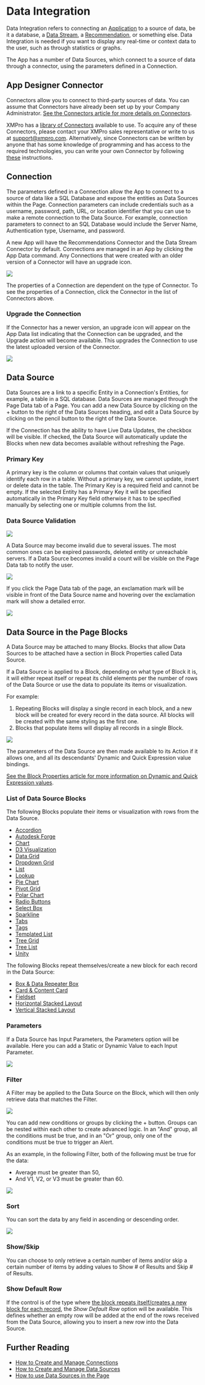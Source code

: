 # Data Integration

Data Integration refers to connecting an [Application](./) to a source of data, be it a database, a [Data Stream](../data-stream/), a [Recommendation](../recommendation/), or something else. Data Integration is needed if you want to display any real-time or context data to the user, such as through statistics or graphs.

The App has a number of Data Sources, which connect to a source of data through a connector, using the parameters defined in a Connection.

## App Designer Connector

Connectors allow you to connect to third-party sources of data. You can assume that Connectors have already been set up by your Company Administrator. [See the Connectors article for more details on Connectors](../connector.md).

XMPro has a [library of Connectors](https://documentation.xmpro.com/resources/integrations#connectors) available to use. To acquire any of these Connectors, please contact your XMPro sales representative or write to us at [support@xmpro.com](mailto:support@xmpro.com). Alternatively, since Connectors can be written by anyone that has some knowledge of programming and has access to the required technologies, you can write your own Connector by following [these](../../how-tos/connectors/building-connectors.md) instructions.

## Connection

The parameters defined in a Connection allow the App to connect to a source of data like a SQL Database and expose the entities as Data Sources within the Page. Connection parameters can include credentials such as a username, password, path, URL, or location identifier that you can use to make a remote connection to the Data Source. For example, connection parameters to connect to an SQL Database would include the Server Name, Authentication type, Username, and password.

A new App will have the Recommendations Connector and the Data Stream Connector by default. Connections are managed in an App by clicking the App Data command. Any Connections that were created with an older version of a Connector will have an upgrade icon.&#x20;

![](<../../.gitbook/assets/image (478).png>)

The properties of a Connection are dependent on the type of Connector. To see the properties of a Connection, click the Connector in the list of Connectors above.

### Upgrade the Connection

If the Connector has a newer version, an upgrade icon will appear on the App Data list indicating that the Connection can be upgraded, and the Upgrade action will become available. This upgrades the Connection to use the latest uploaded version of the Connector.

![](<../../.gitbook/assets/DI\_a (1).png>)

## Data Source

Data Sources are a link to a specific Entity in a Connection's Entities, for example, a table in a SQL database. Data Sources are managed through the Page Data tab of a Page. You can add a new Data Source by clicking on the + button to the right of the Data Sources heading, and edit a Data Source by clicking on the pencil button to the right of the Data Source.

If the Connection has the ability to have Live Data Updates, the checkbox will be visible. If checked, the Data Source will automatically update the Blocks when new data becomes available without refreshing the Page.

### Primary Key

A primary key is the column or columns that contain values that uniquely identify each row in a table. Without a primary key, we cannot update, insert or delete data in the table. The Primary Key is a required field and cannot be empty. If the selected Entity has a Primary Key it will be specified automatically in the Primary Key field otherwise it has to be specified manually by selecting one or multiple columns from the list.&#x20;

### Data Source Validation

![](<../../.gitbook/assets/Primary Key explained.png>)

A Data Source may become invalid due to several issues. The most common ones can be expired passwords, deleted entity or unreachable servers. If a Data Source becomes invalid a count will be visible on the Page Data tab to notify the user.&#x20;

![](../../.gitbook/assets/PageValidation1.png)

If you click the Page Data tab of the page, an exclamation mark will be visible in front of the Data Source name and hovering over the exclamation mark will show a detailed error. &#x20;

![](<../../.gitbook/assets/PageValidation2 (1).png>)

## Data Source in the Page Blocks

A Data Source may be attached to many Blocks. Blocks that allow Data Sources to be attached have a section in Block Properties called Data Source.&#x20;

If a Data Source is applied to a Block, depending on what type of Block it is, it will either repeat itself or repeat its child elements per the number of rows of the Data Source or use the data to populate its items or visualization.

For example:

1. Repeating Blocks will display a single record in each block, and a new block will be created for every record in the data source. All blocks will be created with the same styling as the first one.
2. Blocks that populate items will display all records in a single Block.

![](<../../.gitbook/assets/image (604).png>)

The parameters of the Data Source are then made available to its Action if it allows one, and all its descendants' Dynamic and Quick Expression value bindings.

<!-- unsupported tag removed -->
[See the Block Properties article for more information on Dynamic and Quick Expression values](block-properties.md#dynamic-and-expression-properties-from-data-integration).
<!-- unsupported tag removed -->

### List of Data Source Blocks

The following Blocks populate their items or visualization with rows from the Data Source.

* [Accordion](../../blocks-toolbox/layout/accordion.md)
* [Autodesk Forge](../../blocks-toolbox/visualizations/autodesk-forge.md)
* [Chart](../../blocks-toolbox/visualizations/chart.md)
* [D3 Visualization](../../blocks-toolbox/visualizations/d3-visualization.md)
* [Data Grid](../../blocks-toolbox/basic/data-grid.md)
* [Dropdown Grid](../../blocks-toolbox/basic/dropdown-grid.md)
* [List](../../blocks-toolbox/basic/list.md)
* [Lookup](../../blocks-toolbox/basic/lookup.md)
* [Pie Chart](../../blocks-toolbox/visualizations/pie-chart.md)
* [Pivot Grid](../../blocks-toolbox/visualizations/pivot-grid.md)
* [Polar Chart](../../blocks-toolbox/visualizations/polar-chart.md)
* [Radio Buttons](../../blocks-toolbox/basic/radio-buttons.md)
* [Select Box](../../blocks-toolbox/basic/select-box.md)
* [Sparkline](../../blocks-toolbox/visualizations/sparkline.md)
* [Tabs](../../blocks-toolbox/layout/tabs.md)
* [Tags](../../blocks-toolbox/basic/tags.md)
* [Templated List](../../blocks-toolbox/layout/templated-list.md)
* [Tree Grid](../../blocks-toolbox/basic/tree-grid.md)
* [Tree List](../../blocks-toolbox/basic/tree-list.md)
* [Unity](../../blocks-toolbox/visualizations/unity-1.md)

The following Blocks repeat themselves/create a new block for each record in the Data Source:

* [Box & Data Repeater Box](../../blocks-toolbox/layout/box-and-data-repeater-box.md)
* [Card & Content Card](../../blocks-toolbox/layout/card-and-content-card.md)
* [Fieldset](../../blocks-toolbox/layout/field-and-fieldset.md)
* [Horizontal Stacked Layout](../../blocks-toolbox/layout/horizontal-and-vertical-stacked-layouts.md)
* [Vertical Stacked Layout](../../blocks-toolbox/layout/horizontal-and-vertical-stacked-layouts.md)

### Parameters

If a Data Source has Input Parameters, the Parameters option will be available. Here you can add a Static or Dynamic Value to each Input Parameter.

![](<../../.gitbook/assets/image (1151).png>)

### Filter

A Filter may be applied to the Data Source on the Block, which will then only retrieve data that matches the Filter.

![](<../../.gitbook/assets/image (722).png>)

You can add new conditions or groups by clicking the + button. Groups can be nested within each other to create advanced logic. In an "And" group, all the conditions must be true, and in an "Or" group, only one of the conditions must be true to trigger an Alert.

As an example, in the following Filter, both of the following must be true for the data:

* Average must be greater than 50,
* And V1, V2, or V3 must be greater than 60.

![](<../../.gitbook/assets/image (754).png>)

### Sort

You can sort the data by any field in ascending or descending order.

![](<../../.gitbook/assets/image (994).png>)

### Show/Skip

You can choose to only retrieve a certain number of items and/or skip a certain number of items by adding values to Show # of Results and Skip # of Results.

### Show Default Row

If the control is of the type where [the block repeats itself/creates a new block for each record](data-integration.md#data-source-in-the-page-blocks), the _Show Default Row_ option will be available. This defines whether an empty row will be added at the end of the rows received from the Data Source, allowing you to insert a new row into the Data Source.

## Further Reading

* [How to Create and Manage Connections](../../how-tos/apps/manage-connections.md)
* [How to Create and Manage Data Sources](../../how-tos/apps/manage-data-sources.md)
* [How to use Data Sources in the Page](../../how-tos/apps/use-data-sources-in-the-page.md)
